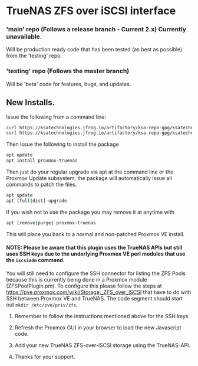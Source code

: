 # TrueNAS ZFS over iSCSI interface 

### 'main' repo (Follows a release branch - Current 2.x) Currently unavailable.

Will be production ready code that has been tested (as best as possible) from the 'testing' repo.

### 'testing' repo (Follows the master branch)

Will be 'beta' code for features, bugs, and updates.

## New Installs.

Issue the following from a command line:

```bash
curl https://ksatechnologies.jfrog.io/artifactory/ksa-repo-gpg/ksatechnologies-release.gpg -o /etc/apt/trusted.gpg.d/ksatechnologies-release.gpg
curl https://ksatechnologies.jfrog.io/artifactory/ksa-repo-gpg/ksatechnologies-repo.list -o /etc/apt/sources.list.d/ksatechnologies-repo.list
```

Then issue the following to install the package

```bash
apt update
apt install proxmox-truenas
```

Then just do your regular upgrade via apt at the command line or the Proxmox Update subsystem; the package will automatically issue all commands to patch the files.

```bash
apt update
apt [full|dist]-upgrade
```

If you wish not to use the package you may remove it at anytime with

```bash
apt [remove|purge] proxmox-truenas
```

This will place you back to a normal and non-patched Proxmox VE install.

#### NOTE: Please be aware that this plugin uses the TrueNAS APIs but still uses SSH keys due to the underlying Proxmox VE perl modules that use the `iscsiadm` command.

You will still need to configure the SSH connector for listing the ZFS Pools because this is currently being done in a Proxmox module (ZFSPoolPlugin.pm). To configure this please follow the steps at https://pve.proxmox.com/wiki/Storage:_ZFS_over_iSCSI that have to do with SSH between Proxmox VE and TrueNAS. The code segment should start out `mkdir /etc/pve/priv/zfs`.

1. Remember to follow the instructions mentioned above for the SSH keys.

2. Refresh the Proxmox GUI in your browser to load the new Javascript code.

3. Add your new TrueNAS ZFS-over-iSCSI storage using the TrueNAS-API.

4. Thanks for your support.
